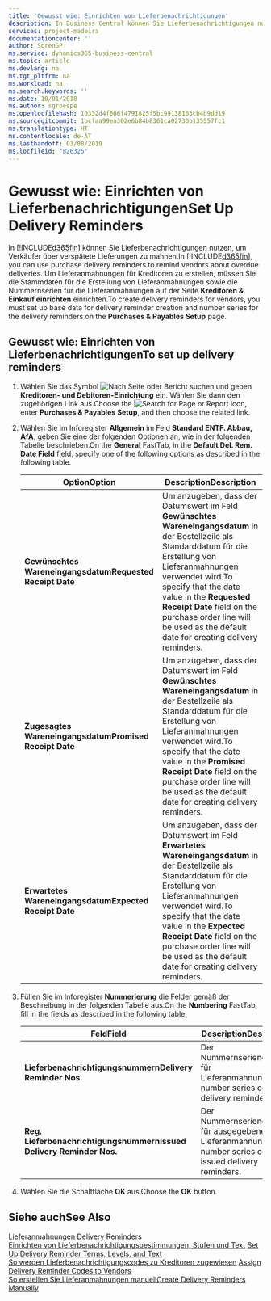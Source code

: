 ```yaml
---
title: 'Gewusst wie: Einrichten von Lieferbenachrichtigungen'
description: In Business Central können Sie Lieferbenachrichtigungen nutzen, um Verkäufer über verspätete Lieferungen zu mahnen.
services: project-madeira
documentationcenter: ''
author: SorenGP
ms.service: dynamics365-business-central
ms.topic: article
ms.devlang: na
ms.tgt_pltfrm: na
ms.workload: na
ms.search.keywords: ''
ms.date: 10/01/2018
ms.author: sgroespe
ms.openlocfilehash: 10332d4f606f4791825f5bc99138163cb4b9dd19
ms.sourcegitcommit: 1bcfaa99ea302e6b84b8361ca02730b135557fc1
ms.translationtype: HT
ms.contentlocale: de-AT
ms.lasthandoff: 03/08/2019
ms.locfileid: "826325"
---
```

# <a name="set-up-delivery-reminders"></a><span data-ttu-id="86722-103">Gewusst wie: Einrichten von Lieferbenachrichtigungen</span><span class="sxs-lookup"><span data-stu-id="86722-103">Set Up Delivery Reminders</span></span>
<span data-ttu-id="86722-104">In [!INCLUDE[d365fin](../../includes/d365fin_md.md)] können Sie Lieferbenachrichtigungen nutzen, um Verkäufer über verspätete Lieferungen zu mahnen.</span><span class="sxs-lookup"><span data-stu-id="86722-104">In [!INCLUDE[d365fin](../../includes/d365fin_md.md)], you can use purchase delivery reminders to remind vendors about overdue deliveries.</span></span> <span data-ttu-id="86722-105">Um Lieferanmahnungen für Kreditoren zu erstellen, müssen Sie die Stammdaten für die Erstellung von Lieferanmahnungen sowie die Nummernserien für die Lieferanmahnungen auf der Seite **Kreditoren & Einkauf einrichten** einrichten.</span><span class="sxs-lookup"><span data-stu-id="86722-105">To create delivery reminders for vendors, you must set up base data for delivery reminder creation and number series for the delivery reminders on the **Purchases & Payables Setup** page.</span></span>  

## <a name="to-set-up-delivery-reminders"></a><span data-ttu-id="86722-106">Gewusst wie: Einrichten von Lieferbenachrichtigungen</span><span class="sxs-lookup"><span data-stu-id="86722-106">To set up delivery reminders</span></span>  

1.  <span data-ttu-id="86722-107">Wählen Sie das Symbol ![Nach Seite oder Bericht suchen](../../media/ui-search/search_small.png "Nach Seite oder Bericht  suchen") und geben **Kreditoren- und Debitoren-Einrichtung** ein. Wählen Sie dann den zugehörigen Link aus.</span><span class="sxs-lookup"><span data-stu-id="86722-107">Choose the ![Search for Page or Report](../../media/ui-search/search_small.png "Search for Page or Report icon") icon, enter **Purchases & Payables Setup**, and then choose the related link.</span></span>  
2.  <span data-ttu-id="86722-108">Wählen Sie im Inforegister **Allgemein** im Feld **Standard ENTF. Abbau, AfA**, geben Sie eine der folgenden Optionen an, wie in der folgenden Tabelle beschrieben.</span><span class="sxs-lookup"><span data-stu-id="86722-108">On the **General** FastTab, in the **Default Del. Rem. Date Field** field, specify one of the following options as described in the following table.</span></span>  

    |<span data-ttu-id="86722-109">Option</span><span class="sxs-lookup"><span data-stu-id="86722-109">Option</span></span>|<span data-ttu-id="86722-110">Description</span><span class="sxs-lookup"><span data-stu-id="86722-110">Description</span></span>|  
    |----------------------------------|---------------------------------------|  
    |<span data-ttu-id="86722-111">**Gewünschtes Wareneingangsdatum**</span><span class="sxs-lookup"><span data-stu-id="86722-111">**Requested Receipt Date**</span></span>|<span data-ttu-id="86722-112">Um anzugeben, dass der Datumswert im Feld **Gewünschtes Wareneingangsdatum** in der Bestellzeile als Standarddatum für die Erstellung von Lieferanmahnungen verwendet wird.</span><span class="sxs-lookup"><span data-stu-id="86722-112">To specify that the date value in the **Requested Receipt Date** field on the purchase order line will be used as the default date for creating delivery reminders.</span></span>|  
    |<span data-ttu-id="86722-113">**Zugesagtes Wareneingangsdatum**</span><span class="sxs-lookup"><span data-stu-id="86722-113">**Promised Receipt Date**</span></span>|<span data-ttu-id="86722-114">Um anzugeben, dass der Datumswert im Feld **Gewünschtes Wareneingangsdatum** in der Bestellzeile als Standarddatum für die Erstellung von Lieferanmahnungen verwendet wird.</span><span class="sxs-lookup"><span data-stu-id="86722-114">To specify that the date value in the **Promised Receipt Date** field on the purchase order line will be used as the default date for creating delivery reminders.</span></span>|  
    |<span data-ttu-id="86722-115">**Erwartetes Wareneingangsdatum**</span><span class="sxs-lookup"><span data-stu-id="86722-115">**Expected Receipt Date**</span></span>|<span data-ttu-id="86722-116">Um anzugeben, dass der Datumswert im Feld **Erwartetes Wareneingangsdatum** in der Bestellzeile als Standarddatum für die Erstellung von Lieferanmahnungen verwendet wird.</span><span class="sxs-lookup"><span data-stu-id="86722-116">To specify that the date value in the **Expected Receipt Date** field on the purchase order line will be used as the default date for creating delivery reminders.</span></span>|  

3.  <span data-ttu-id="86722-117">Füllen Sie im Inforegister **Nummerierung** die Felder gemäß der Beschreibung in der folgenden Tabelle aus.</span><span class="sxs-lookup"><span data-stu-id="86722-117">On the **Numbering** FastTab, fill in the fields as described in the following table.</span></span>  

    |<span data-ttu-id="86722-118">Feld</span><span class="sxs-lookup"><span data-stu-id="86722-118">Field</span></span>|<span data-ttu-id="86722-119">Description</span><span class="sxs-lookup"><span data-stu-id="86722-119">Description</span></span>|  
    |---------------------------------|---------------------------------------|  
    |<span data-ttu-id="86722-120">**Lieferbenachrichtigungsnummern**</span><span class="sxs-lookup"><span data-stu-id="86722-120">**Delivery Reminder Nos.**</span></span>|<span data-ttu-id="86722-121">Der Nummernseriencode für Lieferanmahnungen.</span><span class="sxs-lookup"><span data-stu-id="86722-121">The number series code for delivery reminders.</span></span>|  
    |<span data-ttu-id="86722-122">**Reg. Lieferbenachrichtigungsnummern**</span><span class="sxs-lookup"><span data-stu-id="86722-122">**Issued Delivery Reminder Nos.**</span></span>|<span data-ttu-id="86722-123">Der Nummernseriencode für ausgegebene Lieferanmahnungen.</span><span class="sxs-lookup"><span data-stu-id="86722-123">The number series code for issued delivery reminders.</span></span>|  

4.  <span data-ttu-id="86722-124">Wählen Sie die Schaltfläche **OK** aus.</span><span class="sxs-lookup"><span data-stu-id="86722-124">Choose the **OK** button.</span></span>  

## <a name="see-also"></a><span data-ttu-id="86722-125">Siehe auch</span><span class="sxs-lookup"><span data-stu-id="86722-125">See Also</span></span>  
 <span data-ttu-id="86722-126">[Lieferanmahnungen](delivery-reminders.md) </span><span class="sxs-lookup"><span data-stu-id="86722-126">[Delivery Reminders](delivery-reminders.md) </span></span>  
 <span data-ttu-id="86722-127">[Einrichten von Lieferbenachrichtigungsbestimmungen, Stufen und Text](how-to-set-up-delivery-reminder-terms-levels-and-text.md) </span><span class="sxs-lookup"><span data-stu-id="86722-127">[Set Up Delivery Reminder Terms, Levels, and Text](how-to-set-up-delivery-reminder-terms-levels-and-text.md) </span></span>  
 <span data-ttu-id="86722-128">[So werden Lieferbenachrichtigungscodes zu Kreditoren zugewiesen](how-to-assign-delivery-reminder-codes-to-vendors.md) </span><span class="sxs-lookup"><span data-stu-id="86722-128">[Assign Delivery Reminder Codes to Vendors](how-to-assign-delivery-reminder-codes-to-vendors.md) </span></span>  
 [<span data-ttu-id="86722-129">So erstellen Sie Lieferanmahnungen manuell</span><span class="sxs-lookup"><span data-stu-id="86722-129">Create Delivery Reminders Manually</span></span>](how-to-create-delivery-reminders-manually.md)
